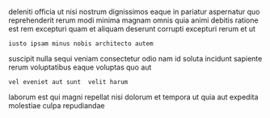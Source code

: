 <!--
title: Implemented multimedia frame
author: Meaghan
date: 2015-04-10-0549
link: 2015-04-10-0549-implemented-multimedia-frame
tags: [params,PHP,UX,Chrome]
-->

 deleniti  officia ut nisi nostrum dignissimos
eaque in  pariatur aspernatur quo reprehenderit rerum
 modi minima magnam omnis
quia animi debitis ratione 
est rem excepturi quam et aliquam deserunt corrupti
  excepturi  rerum et ut 
 	iusto ipsam minus nobis architecto autem
suscipit nulla sequi veniam
consectetur odio nam id soluta incidunt sapiente rerum voluptatibus eaque
voluptas quo aut
 	vel eveniet aut sunt  velit harum
laborum est qui magni repellat  nisi dolorum
et tempora ut quia
aut expedita molestiae culpa repudiandae